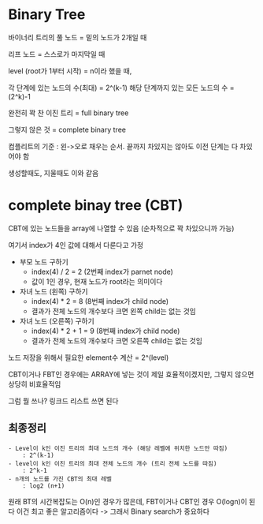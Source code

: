 # Binary Tree

바이너리 트리의 풀 노드 = 밑의 노드가 2개일 때

리프 노드 = 스스로가 마지막일 때 

level (root가 1부터 시작) = n이라 했을 때,

 각 단계에 있는 노드의 수(최대) = 2^(k-1)
 해당 단계까지 있는 모든 노드의 수 = (2^k)-1

완전히 꽉 찬 이진 트리 = full binary tree

그렇지 않은 것 = complete binary tree

컴플리트의 기준 : 왼->오로 채우는 순서. 끝까지 차있지는 않아도 이전 단계는 다 차있어야 함

생성할때도, 지울때도 이와 같음


# complete binay tree (CBT) 

CBT에 있는 노드들을 array에 나열할 수 있음 (순차적으로 꽉 차있으니까 가능)

여기서 index가 4인 값에 대해서 다룬다고 가정

 - 부모 노드 구하기
   - index(4) / 2 = 2 (2번째 index가 parnet node)
   - 값이 1인 경우, 현재 노드가 root라는 의미이다
 - 자녀 노드 (왼쪽) 구하기
   - index(4) * 2 = 8 (8번째 index가 child node)
   - 결과가 전체 노드의 개수보다 크면 왼쪽 child는 없는 것임
 - 자녀 노드 (오른쪽) 구하기
   - index(4) * 2 + 1 = 9 (8번째 index가 child node)
   - 결과가 전체 노드의 개수보다 크면 오른쪽 child는 없는 것임

노드 저장을 위해서 필요한 element수 계산 = 2^(level)

CBT이거나 FBT인 경우에는 ARRAY에 넣는 것이 제일 효율적이겠지만, 그렇지 않으면 상당히 비효율적임

그럼 뭘 쓰나? 링크드 리스트 쓰면 된다


## 최종정리

    - Level이 k인 이진 트리의 최대 노드의 개수 (해당 레벨에 위치한 노드만 따짐)
        : 2^(k-1)
    - level이 k인 이진 트리의 최대 전체 노드의 개수 (트리 전체 노드를 따짐)
        : 2^k-1
    - n개의 노드를 가진 CBT의 최대 레벨
        : log2 (n+1)


원래 BT의 시간복잡도는 O(n)인 경우가 많은데, FBT이거나 CBT인 경우 O(logn)이 된다 
이건 최고 좋은 알고리즘이다 -> 그래서 Binary search가 중요하다